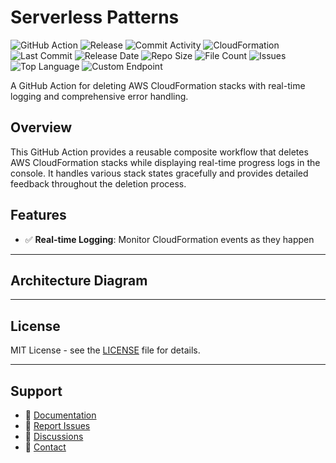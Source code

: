 # Serverless Patterns

![GitHub Action](https://img.shields.io/badge/GitHub-Action-blue?logo=github)&nbsp;![Release](https://github.com/subhamay-bhattacharyya/0601-serverless-cft/actions/workflows/release.yaml/badge.svg)&nbsp;![Commit Activity](https://img.shields.io/github/commit-activity/t/subhamay-bhattacharyya/0601-serverless-cft)&nbsp;![CloudFormation](https://img.shields.io/badge/AWS-CloudFormation-orange?logo=amazonaws)&nbsp;![Last Commit](https://img.shields.io/github/last-commit/subhamay-bhattacharyya/0601-serverless-cft)&nbsp;![Release Date](https://img.shields.io/github/release-date/subhamay-bhattacharyya/0601-serverless-cft)&nbsp;![Repo Size](https://img.shields.io/github/repo-size/subhamay-bhattacharyya/0601-serverless-cft)&nbsp;![File Count](https://img.shields.io/github/directory-file-count/subhamay-bhattacharyya/0601-serverless-cft)&nbsp;![Issues](https://img.shields.io/github/issues/subhamay-bhattacharyya/0601-serverless-cft)&nbsp;![Top Language](https://img.shields.io/github/languages/top/subhamay-bhattacharyya/0601-serverless-cft)&nbsp;![Custom Endpoint](https://img.shields.io/endpoint?url=https://gist.githubusercontent.com/bsubhamay/d0b62517657b7aa7ed6ef8bfa8d9837a/raw/0601-serverless-cft.json?)


A GitHub Action for deleting AWS CloudFormation stacks with real-time logging and comprehensive error handling.

## Overview

This GitHub Action provides a reusable composite workflow that deletes AWS CloudFormation stacks while displaying real-time progress logs in the console. It handles various stack states gracefully and provides detailed feedback throughout the deletion process.

## Features

- ✅ **Real-time Logging**: Monitor CloudFormation events as they happen

---

## Architecture Diagram


---

## License

MIT License - see the [LICENSE](LICENSE) file for details.

---

## Support

- 📖 [Documentation](https://github.com/subhamay-bhattacharyya/0601-serverless-cft/wiki)
- 🐛 [Report Issues](https://github.com/subhamay-bhattacharyya/0601-serverless-cft/issues)
- 💬 [Discussions](https://github.com/subhamay-bhattacharyya/0601-serverless-cft/discussions)
- 📧 [Contact](mailto:support@subhamay.aws@gmail.com)
